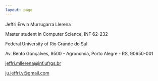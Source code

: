 ```yaml
---
layout: page
---
```


Jeffri Erwin Murrugarra Llerena

Master student in Computer Science, INF 62-232

Federal University of Rio Grande do Sul

Av. Bento Gonçalves, 9500 - Agronomia, Porto Alegre - RS, 90650-001

jeffri.mllerena@inf.ufrgs.br

ju.jeffri.v@gmail.com
